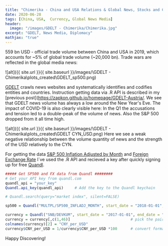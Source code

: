 ```yaml
---
title: "Chimerika - China and USA Relations & Global News, Stocks and Currency"
date: 2020-06-28
tags: [China, USA,  Currency, Global News Media]
header:
  image: "/images/GDELT - Chimerika/Chimerika.jpg"
excerpt: "GDELT, News Media, Diplomacy"
mathjax: "true"
---
```


559 bn USD - official trade volume between China and USA in 2019, which accounts for ~5% of global trade volume (~20,000 bn).
Trade wars are reflected in the global media news:

 ![alt]({{ site.url }}{{ site.baseurl }}/images/\GDELT - Chimerika\plots_created\GDELT_sp500.png)

[GDELT](https://www.gdeltproject.org/) crawls news websites and systematically identifies and codifies entities and countries. Instruction getting data via .R API is described in my [previous post](https://zapkon.github.io/homepage/GDELT-Austria/.
We see that GDELT news volume has always a low around the New Year's Eve. The impact of COVID-19 is also clearly visible here:
In the Q1 the accusations and tension led to a double-peak of the volume of news. Also the S&P 500 dropped from it all time high.

 ![alt]({{ site.url }}{{ site.baseurl }}/images/\GDELT - Chimerika\plots_created\GDELT CYN_USD.png)
Here we see a weak negative relationship between the volume quantity of news and the strength of the USD relatively to the CYN.

For getting the data [S&P 500 Inflation Adjusted by Month](https://www.quandl.com/data/MULTPL/SP500_INFLADJ_MONTH-S-P-500-Inflation-Adjusted-by-Month) and [Foreign Exchange Rate](https://www.quandl.com/data/SNB/DEVKUM-Foreign-Exchange-Rates)   I´ve used the .R API and recieved a key after quickly signing up for free [Quandl](https://www.quandl.com/).

```r
##### Get SP500 and FX data from Quandl ########
# Get your API key from quandl.com
quandl_api = "your_key"
Quandl.api_key(quandl_api)     # Add the key to the Quandl keychain

# Quandl.search(query="market index", silent=FALSE)

sp500 = Quandl("MULTPL/SP500_INFLADJ_MONTH", start_date = "2018-01-01", end_date = "2020-07-01")

currency = Quandl("SNB/DEVKUM", start_date = "2017-01-01", end_date = "2020-07-01") # get all pairs
currency = currency[,c(1,46)]                           # pick the pair CYN/USD
colnames(currency)[2] = "CNY_per_USD"
currency$CNY_per_USD = 1/currency$CNY_per_USD *100      # convert format for better interpretation
```



Happy Discovering!
